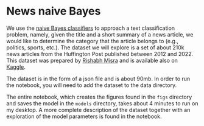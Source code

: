 # News naive Bayes

We use the [naive Bayes classifiers](https://en.wikipedia.org/wiki/Naive_Bayes_classifier) to approach a text classification problem, namely, given the title and a short summary of a news article, we would like to determine the category that the article belongs to (e.g., politics, sports, etc.).  The dataset we will explore is a set of about 210k news articles from the Huffington Post published between 2012 and 2022.  This dataset was prepared by [Rishabh Misra](https://arxiv.org/abs/2209.11429) and is available also on [Kaggle](https://www.kaggle.com/datasets/rmisra/news-category-dataset). 

The dataset is in the form of a json file and is about 90mb.  In order to run the notebook, you will need to add the dataset to the data directory.  

The entire notebook, which creates the figures found in the `figs` directory and saves the model in the `models` directory, takes about 4 minutes to run on my desktop.  A more complete description of the dataset together with an exploration of the model parameters is found in the notebook.  
